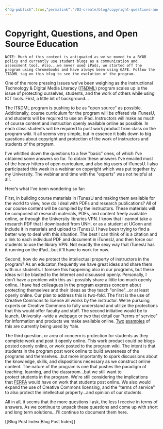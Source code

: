 ```yaml
---
{"dg-publish":true,"permalink":"/03-create/blog/copyright-questions-and-open-source-education/","title":"Copyright, Questions, and Open Source Education","tags":["creative-commons","edtech","itdml","open-source"]}
---
```


# Copyright, Questions, and Open Source Education

```
NOTE: Much of this content is antiquated as we've moved to a BYOB policy and currently use student blogs as a communication and assessment tool. Also...we never used iPads, we started off the program using Chromebooks and have always been using GAFE. Follow the IT&DML tag on this blog to see the evolution of the program.
```

One of the more pressing issues we've been weighing as the Instructional Technology & Digital Media Literacy ([IT&DML](https://twitter.com/#!/itdml)) program scales up is the issue of protecting ourselves, students, and the work of others while using ICT tools. First, a little bit of background...

The IT&DML program is pushing to be as "open source" as possible. Additionally, course curriculum for the program will be offered via iTunesU, and students will be required to use an iPad. Instructors will make as much of course content and instruction openly available online as possible. In each class students will be required to post work product from class on the program wiki. It all seems very simple, but in essence it boils down to big questions about copyright and protection of the work of instructors and students of the program.

I've whittled down the questions to a few "basic" ones, of which I've obtained some answers so far. To obtain these answers I've emailed most of the heavy hitters of open curriculum, and also big users of iTunesU. I also participated this week in a webinar on copyright which was put together by my University. The webinar and time with the "experts" was not helpful at all.

Here's what I've been wondering so far:

First, in building course materials in iTunesU and making them available for the world to view, how do I deal with PDFs and research publications? All of our course content will be compiled by the instructors. These materials will be composed of research materials, PDFs, and content freely available online, or through the University libraries VPN. I know that I cannot take a research PDF that I downloaded from UNH, or as a student at UConn and include it in materials and upload to iTunesU. I have been trying to find a better way to deal with this situation. The best I can think of is a citation and a link to each individual PDF and document in iTunesU, and then force our students to use the library VPN. Not exactly the sexy way that iTunesU has it running on the iPad...but it'll have to work for now.

Second, how do we protect the intellectual property of instructors in the program? As an educator, frequently we have great ideas and share them with our students. I foresee this happening also in our programs, but these ideas will be blasted to the Internet and discussed openly. Personally, I don't have a problem with this as I possibly share a little too much openly online. I have had colleagues in the program express concern about protecting themselves and their ideas as they teach "online"...or at least openly online. Our plan to address this is two-fold. The first is the use of Creative Commons to license all works by the instructor. We're pursuing experts on Creative Commons to fully understand and utilize the protections that this would offer faculty and staff. The second initiative would be to launch, University -wide a webpage or two that detail our "terms of service" for information and products we make available online. [Two](http://oyc.yale.edu/about) [examples](http://oyc.yale.edu/terms) of this are currently being used by Yale.

The third question, or area of concern is protection for students as they complete work and post it openly online. This work product could be blogs posted openly online, or work posted to the program wiki. The intent is that students in the program post work online to build awareness of the programs and themselves...but more importantly to spark discussions about the knowledge, skills, and dispositions necessary as we construct online content. The nature of the program is one that pushes the paradigm of teaching, learning, and the classroom...but we still want to protect students in the program. We're still considering the implications that [FERPA](http://www.dlib.org/dlib/january10/ramirez/01ramirez.html) would have on work that students post online. We also would expand the use of Creative Commons licensing, and the "terms of service" to also protect the intellectual property...and opinion of our students.

All in all, it seems that the more questions I ask, the less I receive in terms of answers. As we continue to unpack these questions and come up with short and long term solutions...I'll continue to document them here.

[[Blog Post Index\|Blog Post Index]]